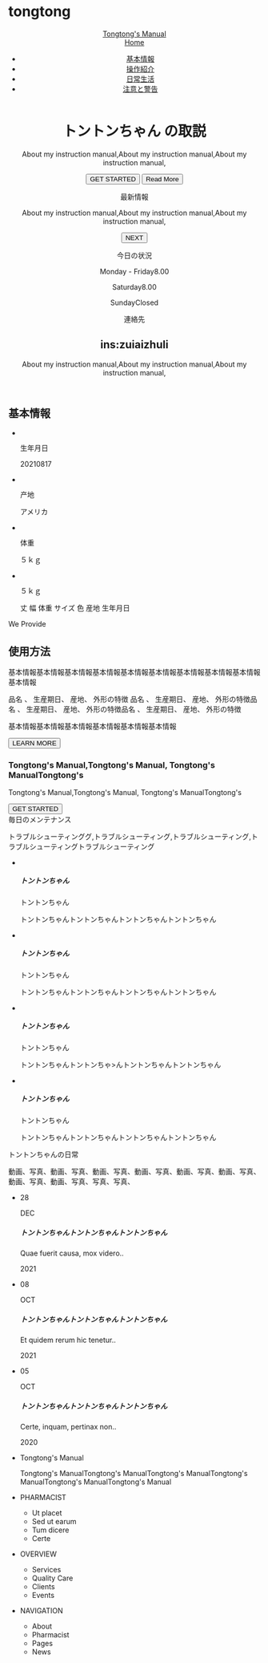 # tongtong<!DOCTYPE html>
<html lang="en">

<head>
    <meta charset="UTF-8">
    <meta name="referrer" content="no-referrer">
    <meta name="viewport" content="width=device-width, initial-scale=1.0">
    <meta http-equiv="X-UA-Compatible" content="ie=edge">
    <link rel="stylesheet" href="./css/default.css">
    <link rel="stylesheet" href="./css/header.css">
    <link rel="stylesheet" href="./css/home.css">
    <link rel="stylesheet" href="./css/footer.css">
    <title>Document</title>
</head>

<body>
    <header>
        <nav>
            <div class="logo">
                <a href="/">Tongtong's Manual</a>
            </div>
            <div class="catgory">
                <div class="home"><a href="">Home</a></div>
            </div>
            <div class="otherCatgory">
                <ul>
                    <li><a href="">基本情報<img src="./img/Icon.png" alt=""></a></li>
                    <li><a href="">操作紹介<img src="./img/Icon.png" alt=""></a></li>
                    <li><a href="">日常生活<img src="./img/Icon.png" alt=""></a></li>
                    <li><a href="">注意と警告<img src="./img/Icon.png" alt=""></a></li>
                </ul>
            </div>
            <div class="shop">
                <img src="./img/Shop.png" alt="">
            </div>
        </nav>
        <div class="centerBg">
            <div class="focusinfo">
                <h1>トントンちゃん の取説</h1>
                <p>About my instruction manual,About my instruction manual,About my instruction manual,</p>
                <div class="moreInfo">
                    <button class="get">GET STARTED</button>
                    <button class="read">Read More</button>
                </div>
            </div>
            <div class="sectionBox">
                <div class="box1">
                    <p class="title">最新情報</p>
                    <p class="content">About my instruction manual,About my instruction manual,About my instruction
                        manual,</p>
                    <button>NEXT</button>
                </div>
                <div class="box2">
                    <p class="title">今日の状況</p>
                    <div class="content">
                        <p><span>Monday - Friday</span><span>8.00</span></p>
                        <p><span>Saturday</span><span>8.00</span></p>
                        <p><span>Sunday</span><span>Closed</span></p>
                    </div>
                </div>
                <div class="box3">
                    <p class="title">連絡先</p>
                    <h2> ins:zuiaizhuli</h2>
                    <p class="content">About my instruction manual,About my instruction manual,About my instruction
                        manual,</p>
                </div>
            </div>
        </div>
    </header>
    <main>
        <section class="baseInfo">
            <h2>基本情報</h2>
            <ul class="info">
                <li>
                    <img src="" alt="">
                    <p>生年月日</p>
                    <p>20210817</p>
                </li>
                <li>
                    <img src="" alt="">
                    <p>产地</p>
                    <p>アメリカ</p>
                </li>
                <li>
                    <img src="" alt="">
                    <p>体重</p>
                    <p>５ｋｇ</p>
                </li>
                <li>
                    <img src="" alt="">
                    <p>５ｋｇ</p>
                    <p>丈 幅 体重 サイズ 色 産地 生年月日</p>
                </li>
            </ul>
        </section>
        <section class="useMethod">
            <div class="sectionBox">
                <p class="super">We Provide</p>
                <h2>使用方法</h2>
                <p class="useInfo">基本情報基本情報基本情報基本情報基本情報基本情報基本情報基本情報基本情報基本情報</p>
                <p class="shopInfo">
                    品名 、 生産期日、 産地、 外形の特徴 品名 、 生産期日、 産地、 外形の特徴品名 、 生産期日、 産地、 外形の特徴品名 、 生産期日、 産地、 外形の特徴
                </p>
                <p>基本情報基本情報基本情報基本情報基本情報基本情報</p>
                <div class="leartBtn">
                    <button>LEARN MORE</button>
                </div>
            </div>
        </section>
        <div class="insertContent">
            <h3>Tongtong's Manual,Tongtong's Manual,
                Tongtong's ManualTongtong's</h3>
            <p>Tongtong's Manual,Tongtong's Manual,
                Tongtong's ManualTongtong's</p>
            <div class="getBtn">
                <button>GET STARTED</button>
            </div>
        </div>
        <section class="petsSay">
            <div class="sectionBox">
                <div class="title">毎日のメンテナンス</div>
                <p>トラブルシューティンググ,トラブルシューティング,トラブルシューティング,トラブルシューティングトラブルシューティング</p>
                <ul>
                    <li>
                        <img src="./img/IMG_2336.png" alt="">
                        <h5>トントンちゃん</h5>
                        <p>トントンちゃん</p>
                        <p>トントンちゃんトントンちゃんトントンちゃんトントンちゃん</p>
                    </li>
                    <li>
                        <img src="./img/IMG_2915.png" alt="">
                        <h5>トントンちゃん</h5>
                        <p>トントンちゃん</p>
                        <p>トントンちゃんトントンちゃんトントンちゃんトントンちゃん</p>
                    </li>
                    <li>
                        <img src="./img/IMG_2467.png" alt="">
                        <h5>トントンちゃん</h5>
                        <p>トントンちゃん</p>
                        <p>トントンちゃんトントンちゃ>んトントンちゃんトントンちゃん</p>
                    </li>
                    <li>
                        <img src="./img/IMG_2132.png" alt="">
                        <h5>トントンちゃん</h5>
                        <p>トントンちゃん</p>
                        <p>トントンちゃんトントンちゃんトントンちゃんトントンちゃん
                        </p>
                    </li>
                </ul>
            </div>
        </section>
        <section class="daily">
            <div class="sectionBox">
                <div class="title">トントンちゃんの日常</div>
                <p>動画、写真、動画、写真、動画、写真、動画、写真、動画、写真、動画、写真、動画、写真、動画、写真、写真、写真、</p>
                <ul>
                    <li>
                        <div class="video">
                            <div class="label">
                                <p>28</p>
                                <p>DEC</p>
                            </div>
                        </div>
                        <h5>トントンちゃんトントンちゃんトントンちゃん</h5>
                        <p>Quae fuerit causa, mox videro..</p>
                        <time class="year">2021</time>
                    </li>
                    <li>
                        <div class="video">
                            <div class="label">
                                <p>08</p>
                                <p>OCT</p>
                            </div>
                        </div>
                        <h5>トントンちゃんトントンちゃんトントンちゃん</h5>
                        <p>Et quidem rerum hic tenetur..</p>
                        <time class="year">2021</time>
                    </li>
                    <li>
                        <div class="video">
                            <div class="label">
                                <p>05</p>
                                <p>OCT</p>
                            </div>
                        </div>
                        <h5>トントンちゃんトントンちゃんトントンちゃん</h5>
                        <p>Certe, inquam, pertinax non..</p>
                        <time class="year">2020</time>
                    </li>
                </ul>
            </div>
        </section>
    </main>
    <footer>
        <ul class="footerInfo">
            <li>
                <p class="liTitle">Tongtong's Manual</p>
                <div class="endIns">
                    Tongtong's ManualTongtong's ManualTongtong's ManualTongtong's ManualTongtong's ManualTongtong's
                    Manual
                </div>
                <div class="lxMe">
                    <div class="twitter">
                        <img src="./img/twitter.png" alt="">
                    </div>
                    <div class="instagram">
                        <img src="./img/instagram.png" alt="">
                    </div>
                    <div class="fackbook">
                        <img src="./img/facebook.png" alt="">
                    </div>
                    <div class="google">
                        <img src="./img/Google.png" alt="">
                    </div>
                </div>
            </li>
            <li>
                <p class="liTitle">PHARMACIST</p>
                <ul class="minInfo">
                    <li>Ut placet</li>
                    <li>Sed ut earum</li>
                    <li>Tum dicere</li>
                    <li>Certe</li>
                </ul>
            </li>
            <li>
                <p class="liTitle">OVERVIEW</p>
                <ul class="minInfo">
                    <li>Services</li>
                    <li>Quality Care</li>
                    <li>Clients</li>
                    <li>Events</li>
                </ul>
            </li>
            <li>
                <p class="liTitle">NAVIGATION</p>
                <ul class="minInfo">
                    <li>About</li>
                    <li>Pharmacist</li>
                    <li>Pages</li>
                    <li>News</li>
                </ul>
            </li>
        </ul>
    </footer>
</body>

</html>
